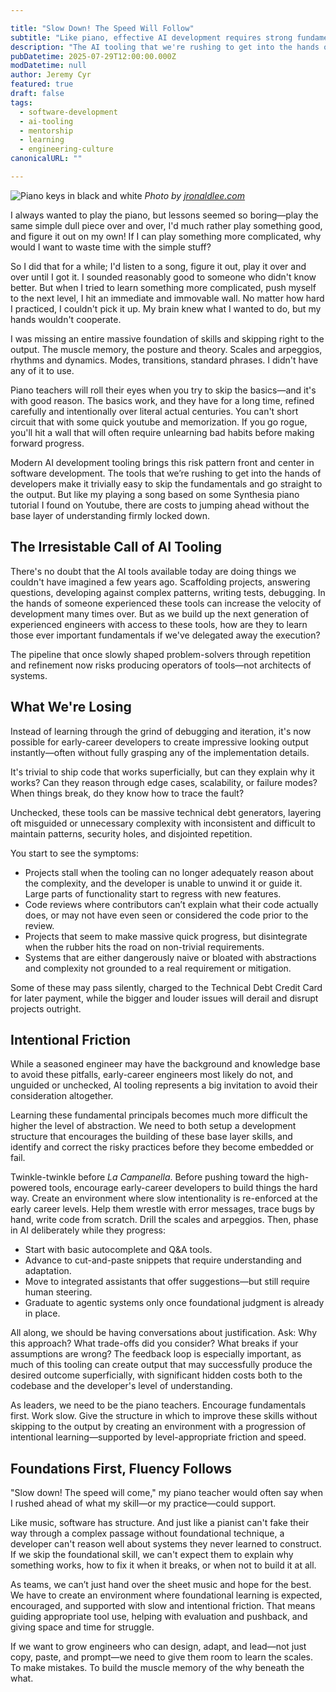 ```yaml
---

title: "Slow Down! The Speed Will Follow"
subtitle: "Like piano, effective AI development requires strong fundamentals"
description: "The AI tooling that we're rushing to get into the hands of developers risks bypassing the development of fundamentals that are more important than ever."
pubDatetime: 2025-07-29T12:00:00.000Z
modDatetime: null
author: Jeremy Cyr
featured: true
draft: false
tags:
  - software-development
  - ai-tooling
  - mentorship
  - learning
  - engineering-culture
canonicalURL: ""

---
```


![Piano keys in black and white](/assets/6066898898_d2cceb23c4_k.jpg)
*Photo by [jronaldlee.com](https://jronaldlee.com)*

I always wanted to play the piano, but lessons seemed so boring—play the same simple dull piece over and over, I'd much rather play something good, and figure it out on my own!  If I can play something more complicated, why would I want to waste time with the simple stuff? 

So I did that for a while; I'd listen to a song, figure it out, play it over and over until I got it.  I sounded reasonably good to someone who didn't know better.  But when I tried to learn something more complicated, push myself to the next level, I hit an immediate and immovable wall.  No matter how hard I practiced, I couldn't pick it up.  My brain knew what I wanted to do, but my hands wouldn't cooperate.   

I was missing an entire massive foundation of skills and skipping right to the output.  The muscle memory, the posture and theory.  Scales and arpeggios, rhythms and dynamics.  Modes, transitions, standard phrases.   I didn't have any of it to use.  

Piano teachers will roll their eyes when you try to skip the basics—and it's with good reason.  The basics work, and they have for a long time, refined carefully and intentionally over literal actual centuries.  You can't short circuit that with some quick youtube and memorization. If you go rogue, you'll hit a wall that will often require unlearning bad habits before making forward progress. 

Modern AI development tooling brings this risk pattern front and center in software development. The tools that we’re rushing to get into the hands of developers make it trivially easy to skip the fundamentals and go straight to the output. But like my playing a song based on some Synthesia piano tutorial I found on Youtube, there are costs to jumping ahead without the base layer of understanding firmly locked down.

## The Irresistable Call of AI Tooling

There's no doubt that the AI tools available today are doing things we couldn't have imagined a few years ago.  Scaffolding projects, answering questions, developing against complex patterns, writing tests, debugging.  In the hands of someone experienced these tools can increase the velocity of development many times over.  But as we build up the next generation of experienced engineers with access to these tools, how are they to learn those ever important fundamentals if we've delegated away the execution?

The pipeline that once slowly shaped problem-solvers through repetition and refinement now risks producing operators of tools—not architects of systems.

## What We're Losing

Instead of learning through the grind of debugging and iteration, it's now possible for early-career developers to create impressive looking output instantly—often without fully grasping any of the implementation details.

It's trivial to ship code that works superficially, but can they explain why it works? Can they reason through edge cases, scalability, or failure modes? When things break, do they know how to trace the fault? 

Unchecked, these tools can be massive technical debt generators, layering oft misguided or unnecessary complexity with inconsistent and difficult to maintain patterns, security holes, and disjointed repetition.

You start to see the symptoms:

* Projects stall when the tooling can no longer adequately reason about the complexity, and the developer is unable to unwind it or guide it. Large parts of functionality start to regress with new features.
* Code reviews where contributors can’t explain what their code actually does, or may not have even seen or considered the code prior to the review.
* Projects that seem to make massive quick progress, but disintegrate when the rubber hits the road on non-trivial requirements.
* Systems that are either dangerously naive or bloated with abstractions and complexity not grounded to a real requirement or mitigation. 

Some of these may pass silently, charged to the Technical Debt Credit Card for later payment, while the bigger and louder issues will derail and disrupt projects outright.

## Intentional Friction 

While a seasoned engineer may have the background and knowledge base to avoid these pitfalls, early-career engineers most likely do not, and unguided or unchecked, AI tooling represents a big invitation to avoid their consideration altogether.  

Learning these fundamental principals becomes much more difficult the higher the level of abstraction. We need to both setup a development structure that encourages the building of these base layer skills, and identify and correct the risky practices before they become embedded or fail.

Twinkle-twinkle before _La Campanella_. Before pushing toward the high-powered tools, encourage early-career developers to build things the hard way. Create an environment where slow intentionality is re-enforced at the early career levels. Help them wrestle with error messages, trace bugs by hand, write code from scratch. Drill the scales and arpeggios.  Then, phase in AI deliberately while they progress:

* Start with basic autocomplete and Q&A tools.
* Advance to cut-and-paste snippets that require understanding and adaptation.
* Move to integrated assistants that offer suggestions—but still require human steering.
* Graduate to agentic systems only once foundational judgment is already in place.

All along, we should be having conversations about justification. Ask: Why this approach? What trade-offs did you consider? What breaks if your assumptions are wrong?  The feedback loop is especially important, as much of this tooling can create output that may successfully produce the desired outcome superficially, with significant hidden costs both to the codebase and the developer's level of understanding. 

As leaders, we need to be the piano teachers. Encourage fundamentals first. Work slow. Give the structure in which to improve these skills without skipping to the output by creating an environment with a progression of intentional learning—supported by level-appropriate friction and speed. 

## Foundations First, Fluency Follows

"Slow down! The speed will come," my piano teacher would often say when I rushed ahead of what my skill—or my practice—could support.

Like music, software has structure. And just like a pianist can't fake their way through a complex passage without foundational technique, a developer can't reason well about systems they never learned to construct. If we skip the foundational skill, we can't expect them to explain why something works, how to fix it when it breaks, or when not to build it at all.

As teams, we can’t just hand over the sheet music and hope for the best. We have to create an environment where foundational learning is expected, encouraged, and supported with slow and intentional friction. That means guiding appropriate tool use, helping with evaluation and pushback, and giving space and time for struggle.

If we want to grow engineers who can design, adapt, and lead—not just copy, paste, and prompt—we need to give them room to learn the scales. To make mistakes. To build the muscle memory of the why beneath the what.